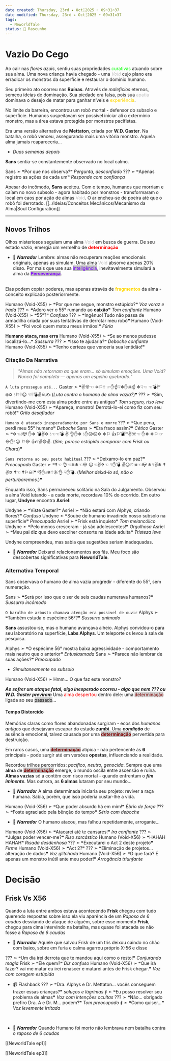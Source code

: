```yaml
---
date created: Thursday, 23rd ✦ Oct┆2025 ➣ 09▫31▫37 
date modified: Thursday, 23rd ✦ Oct┆2025 ➣ 09▫31▫37 
tags:
  - NeworldTale
status: 📄 Rascunho
---
```


# Vazio Do Cego
Ao cair nas *flores azuis*, sentiu suas propriedades <span style="color:rgb(0, 255, 0)">curativas</span> atuando sobre sua alma. Uma nova criança havia chegado - uma *<span style="color: rgb(192,192,192)">Void</span>* cujo plano era erradicar os monstros da superfície e restaurar o domínio humano.

Seu primeiro ato ocorreu nas **Ruínas**. Através de *malefícios* eternos, semeou ideias de dominação. Sua piedade era falsa, pois sua <span style="color:rgb(192,192,192)">apatia</span> dominava o desejo de matar para ganhar níveis e <span style="color:rgb(255,215,0)">experiência</span>.

No limite da barreira, encontrou um robô mortal - defensor do subsolo e superfície. Humanos suspeitavam ser possível iniciar ali o extermínio monstro, mas a área estava protegida por monstros pacifistas.

Era uma versão alternativa de **Mettaton**, criada por **W.D. Gaster**. Na batalha, o robô venceu, assegurando mais uma vitória monstro. Aquela alma jamais reapareceria...

- *Duas semanas depois*

**Sans** sentia-se constantemente observado no local calmo.

Sans ➣ ❝Por que nos observa?❞ *Pergunta, desconfiado*
??? ➣ ❝Apenas registro as ações de cada um❞ *Responde com confiança*

Apesar do incômodo, **Sans** aceitou. Com o tempo, humanos que morriam e caíam no novo subsolo - agora habitado por monstros - transformaram o local em caos por ação de almas <span style="color: rgb(192,192,192)">Void</span>. O ar encheu-se de poeira até que o robô foi derrotado.
[[../Ideias/Conceitos Mecânicos/Mecanismo da Alma|Soul Configuration]]

---
## Novos Trilhos
Olhos misteriosos seguiam uma alma <span style="color: rgb(192,192,192)">Void</span> em busca de guerra. De seu estado vazio, emergia um vermelho de <span style="color: rgb(255, 0, 0); font-weight: bold;">determinação</span>

- 📜 ***Narrador***
Lembre: almas não recuperam reações emocionais originais, apenas as simulam. Uma alma <span style="color: rgb(192,192,192)">Void</span> absorve apenas 20% disso. Por mais que use sua <mark style="background-color: rgb(192, 192, 192)"><span style="color:rgb(120, 0, 255)">inteligência</span></mark>, inevitavelmente simulará a alma da <mark style="background-color: rgb(192, 192, 192)"><span style="color: rgb(128, 0, 255); font-weight: bold;">Perseverança</span></mark>.
<br>
Elas podem copiar poderes, mas apenas através de <span style="color: gold; font-weight: bold;">fragmentos</span> da alma - conceito explicado posteriormente.

Humano (Void-X55) ➣ ❝Por que me segue, monstro estúpido?❞ *Voz voraz e irada*
??? ➣ ❝Adoro ver o 55° rumando ao **caixão**❞ *Tom confiante*
Humano (Void-X55) ➣ ❝55°?❞ *Confuso*
??? ➣ ❝Ingênuo! Tudo não passa de armadilha criada por suas tentativas de derrotar meu robô❞ 
Humano (Void-X55) ➣ ❝Foi você quem matou meus irmãos!❞ *Fúria*

**Humano ataca, mas erra**
Humano (Void-X55) ➣ ❝Se ao menos pudesse localizá-lo...❞ *Sussurra*
??? ➣ ❝Isso te ajudaria?❞ *Deboche confiante*
Humano (Void-X55) ➣ ❝Tenho certeza que venceria sua lentidão!❞ 

### **Citação Da Narrativa**
> *"Almas não retornam ao que eram... só simulam emoções. Uma Void? Nunca foi completa — apenas um espelho quebrado."*  

`A luta prossegue até...`
Gaster ➣ ❝✌☼☜ ✡⚐🕆 ☞✋☝☟❄✋☠☝ ❄☟☜ ☜💣🏱❄✡ 💧⚐🕆☹ ☟🕆💣✌☠✍ (*Luta contra o humano de alma vazia?*)❞ 
??? ➣ ❝Sim, divertindo-me com esta alma podre entre as antigas❞ *Tom seguro, riso leve*
Humano (Void-X55) ➣ ❝Apareça, monstro! Derrotá-lo-ei como fiz com seu robô!❞ *Grito desafiador*

`Humano é atacado inesperadamente por Sans e morre`
??? ➣ ❝Que pena, perdi meu 55° humano❞ *Deboche*
Sans ➣ ❝Era fraco assim?❞ *Cético*
Gaster ➣ ❝✡☜💧📪 ✋❄ 💣✌✡ 💧☜☜💣 ✌ 👌✋❄ 💧✋☹☹✡ ❄⚐ 👍⚐💣🏱✌☼☜ ✋❄ ❄⚐ ☞☼✋💧😐 ⚐☼ 👍☟✌☼✌. (*Sim, parece estúpido comparar com Frisk ou Chara*)❞ 

`Sans retorna ao seu posto habitual`
??? ➣ ❝Deixamo-lo em paz?❞ *Preocupado*
Gaster ➣ ❝🕈☜ 👌☜❄❄☜☼ ☹☜✌✞☜ ☟✋💣 ✌☹⚐☠☜📪 ❄☟✌❄ 🕈✌✡ 🕈☜ 🕈⚐☠🕯❞ 👎✋💧❄🕆☼👌 ☟✋💣. (*Melhor deixá-lo só, não o perturbaremos.*)❞

Enquanto isso, Sans permaneceu solitário na Sala do Julgamento. Observou a alma Void lutando - a cada morte, recordava 10% do ocorrido.
Em outro lugar, **Undyne** encontra **Asriel**:

Undyne ➣ ❝Viste Gaster?❞ 
Asriel ➣ ❝Não estará com Alphys, criando flores?❞ *Confuso*
Undyne ➣ ❝Soube de humano invadindo nosso subsolo na superfície❞ *Preocupada*
Asriel ➣ ❝Frisk está inquieto❞ *Tom melancólico*
Undyne ➣ ❝Pelo menos cresceram - já são adolescentes!❞ *Orgulhosa*
Asriel ➣ ❝Meu pai diz que devo escolher consorte na idade adulta❞ *Tristeza leve*

Undyne compreendeu, mas sabia que sugestões seriam inadequadas.

- 📜 ***Narrador***
Deixarei relacionamentos aos fãs. Meu foco são descobertas significativas para **NeworldTale**.

### Alternativa Temporal
Sans observava o humano de alma vazia progredir - diferente do 55°, sem numeração.

Sans  ➣ ❝Será por isso que o ser de seis caudas numerava humanos?❞ *Sussurro incômodo*

`O barulho de arbusto chamava atenção era possivel de ouvir`
Alphys ➣ ❝Também estuda o espécime 56°?❞ *Sussurro animado*

**Sans** assustou-se, mas o humano avançava alheio. Alphys convidou-o para seu laboratório na superfície, **Labs Alphys**. Um teleporte os levou à sala de pesquisa.

Alphys ➣ ❝O espécime 56° mostra baixa agressividade - comportamento mais neutro que o anterior❞ *Entusiasmada*
Sans ➣ ❝Parece não lembrar de suas ações?❞ *Preocupado*

- *Simultaneamente no subsolo*

Humano (Void-X56) ➣ Hmm... O que faz este monstro?

***Ao sofrer um ataque fatal, algo inesperado ocorreu - algo que nem ??? ou W.D. Gaster previram***
Uma <span style="color: rgb(255, 0, 0)">alma despertou</span> dentro dele: uma <mark style="background: #D3D3D3;"><span style="color: #800000">determinação</span></mark> ligada ao seu <mark style="background: #D3D3D3;"><span style="color: rgb(0, 0, 0)">passado</span></mark>...

#### Tempo Distorcido
Memórias claras como flores abandonadas surgiram - ecos dos *humanos antigos* que desejavam escapar do estado **zumbi**. Uma ***condição*** de ausência emocional, talvez causada por uma <mark style="background: #C0C0C0;"><span style="font-weight:bold; color:rgb(128, 0, 0)">determinação</span></mark> pervertida para destruição. 

Em raros casos, uma <mark style="background: #C0C0C0;"><span style="font-weight:bold; color:rgb(128, 0, 0)">determinação</span></mark> atípica - não pertencente às **6** principais - pode surgir até em versões **opostas**, influenciando a realidade.

Recordou trilhos percorridos: *pacífico, neutro, genocida*. Sempre que uma **alma** de <mark style="background: #C0C0C0;"><span style="font-weight:bold; color:rgb(128, 0, 0)">determinação</span></mark> emerge, o mundo oscila entre ascensão e ruína. **Almas vazias** só a contêm com risco mortal - quando enfrentam o ***fim iminente***. Mas outrora, as **6 almas** lutaram por seu mundo...

- 📜 ***Narrador***
A alma determinada iniciaria seu projeto: reviver a raça humana. Sabia, porém, que isso poderia custar-lhe a vida.

Humano (Void-X56) ➣ ❝Que poder absurdo há em mim!❞ *Ébrio de força*
??? ➣ ❝Foste agraciado pela bênção do tempo❞ *Sério com deboche*

- 📜 ***Narrador***
O humano atacou, mas falhou repetidamente, arrogante...

Humano (Void-X56)  ➣ ❝Atacarei até te cansares!❞ *Ira confiante*
???  ➣ ❝Julgas poder vencer-me?❞ *Riso sarcástico*
Humano (Void-X56)  ➣ ❝HAHAH HAHAH❞ *Risada desdenhosa*
???  ➣ ❝Executarei o Act 2 deste projeto❞ *Firme*
Humano (Void-X56)  ➣ ❝Act 2?❞ 
???  ➣ ❝Eliminação de projetos... alteração de dados❞ *Voz glitchada*
Humano (Void-X56)  ➣ ❝O que fará? É apenas um monstro inútil ante meu poder!❞ *Arrogância triunfante*

# Decisão
## Frisk Vs X56
Quando a luta entre ambos estava acontecendo **Frisk** chegou com tudo querendo respostas sobre isso ela viu aparência de um *Raposo de 6 caudas* desviando de ataque de alguém, sobre esse momento **Frisk**, chegou para cima intervindo na batalha, mas quase foi atacada se não fosse a *Raposo de 6 caudas*

- 📜 ***Narrador***
Aquele que salvou Frisk de um tris deixou caindo no chão com baixo, sobre em furia e calma agarrou próprio X-56 e disse

??? ➣ ❝Um dia irei derrota que te mandou aqui como o resto!❞ *Conjurando magia*
Frisk ➣ ❝Ele quem?❞ *Diz confuso*
Humano (Void-X56) ➣ ❝Que irá fazer? vai me matar eu irei renascer e matarei antes de Frisk chegar.❞ *Voz com coragem estúpida*

- 📹 Flashback
	??? ➣ ❝Dra. Alphys e Dr. Mettaton... vocês conseguem trazer essas crianças?❞ *soluços e lágrimas*
	⨎ ➣ ❝Eu posso resolver seu problema de almas❞ *Voz com intenções ocultas*
	??? ➣ ❝Não... obrigado prefiro Dra. A e Dr. M... podem?❞ *Tom preocupado*
	⨎ ➣ ❝Como quiser...❞ *Voz levemente irritada*
<br>

- 📜 ***Narrador***
Quando Humano foi morto não lembrava nem batalha contra o *raposo de 6 caudas*

[[NeworldTale ep1]]

[[NeworldTale ep3]]